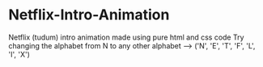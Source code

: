 # Netflix-Intro-Animation

Netflix (tudum) intro animation made using pure html and css code
Try changing the alphabet from N to any other alphabet --> ('N', 'E', 'T', 'F', 'L', 'I', 'X')